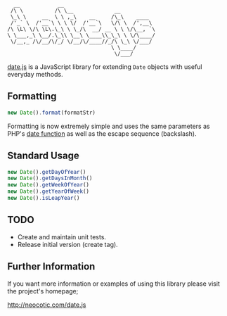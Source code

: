       __            __                             
     /\ \          /\ \__             __           
     \_\ \     __  \ \ ,_\    __     /\_\    ____  
     /'_` \  /'__`\ \ \ \/  /'__`\   \/\ \  /',__\ 
    /\ \L\ \/\ \L\.\_\ \ \_/\  __/ __ \ \ \/\__, `\
    \ \___,_\ \__/.\_\\ \__\ \____\\_\_\ \ \/\____/
     \/__,_ /\/__/\/_/ \/__/\/____//_/\ \_\ \/___/ 
                                     \ \____/      
                                      \/___/       

[date.js][] is a JavaScript library for extending `Date` objects with useful
everyday methods.

## Formatting

``` javascript
new Date().format(formatStr)
```

Formatting is now extremely simple and uses the same parameters as PHP's [date
function][] as well as the escape sequence (backslash).

## Standard Usage

``` javascript
new Date().getDayOfYear()
new Date().getDaysInMonth()
new Date().getWeekOfYear()
new Date().getYearOfWeek()
new Date().isLeapYear()
```

## TODO

* Create and maintain unit tests.
* Release initial version (create tag).

## Further Information

If you want more information or examples of using this library please visit the
project's homepage;

http://neocotic.com/date.js

[date.js]: http://neocotic.com/date.js
[date function]: http://php.net/manual/en/function.date.php